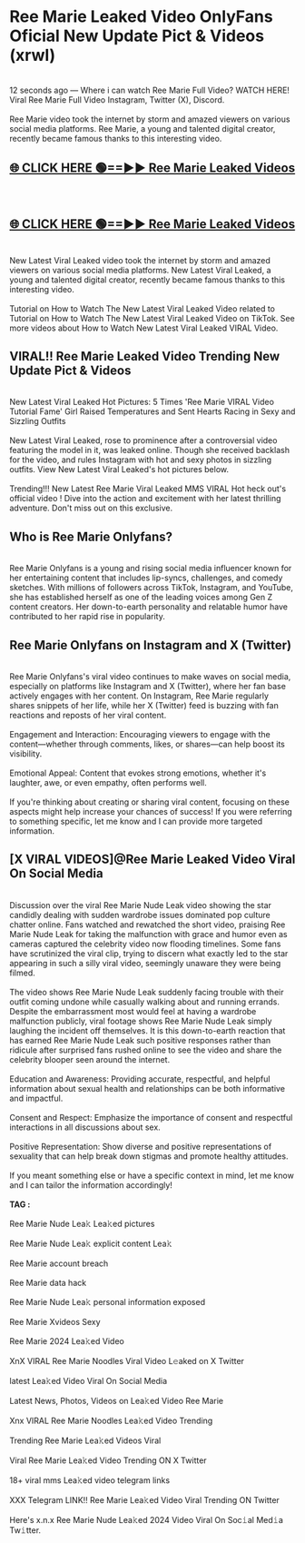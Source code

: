 # Ree Marie Leaked Video OnlyFans Oficial New Update Pict & Videos (xrwl)
<br>
12 seconds ago — Where i can watch Ree Marie Full Video? WATCH HERE! Viral Ree Marie Full Video Instagram, Twitter (X), Discord.
<br><br>
Ree Marie video took the internet by storm and amazed viewers on various social media platforms. Ree Marie, a young and talented digital creator, recently became famous thanks to this interesting video.
<br>
<h2><a href="https://play.trustnlinepharmacy.us?title=Ree_Marie">🌐 CLICK HERE 🟢==►► Ree Marie Leaked Videos</a></h2>
<br>
<h2><a href="https://play.trustnlinepharmacy.us?title=Ree_Marie">🌐 CLICK HERE 🟢==►► Ree Marie Leaked Videos</a></h2>
<br>
New Latest Viral Leaked video took the internet by storm and amazed viewers on various social media platforms. New Latest Viral Leaked, a young and talented digital creator, recently became famous thanks to this interesting video.
<br><br>
Tutorial on How to Watch The New Latest Viral Leaked Video related to Tutorial on How to Watch The New Latest Viral Leaked Video on TikTok. See more videos about How to Watch New Latest Viral Leaked VIRAL Video.
<br>
<h2>VIRAL!! Ree Marie Leaked Video Trending New Update Pict & Videos</h2>
<br>
New Latest Viral Leaked Hot Pictures: 5 Times 'Ree Marie VIRAL Video Tutorial Fame' Girl Raised Temperatures and Sent Hearts Racing in Sexy and Sizzling Outfits
<br><br>
New Latest Viral Leaked, rose to prominence after a controversial video featuring the model in it, was leaked online. Though she received backlash for the video, and rules Instagram with hot and sexy photos in sizzling outfits. View New Latest Viral Leaked's hot pictures below.
<br><br>
Trending!!! New Latest Ree Marie Viral Leaked MMS VIRAL Hot heck out's official video ! Dive into the action and excitement with her latest thrilling adventure. Don't miss out on this exclusive.
<br>
<h2>Who is Ree Marie Onlyfans?</h2>
<br>
Ree Marie Onlyfans is a young and rising social media influencer known for her entertaining content that includes lip-syncs, challenges, and comedy sketches. With millions of followers across TikTok, Instagram, and YouTube, she has established herself as one of the leading voices among Gen Z content creators. Her down-to-earth personality and relatable humor have contributed to her rapid rise in popularity.
<br>
<h2>Ree Marie Onlyfans on Instagram and X (Twitter)</h2>
<br>
Ree Marie Onlyfans's viral video continues to make waves on social media, especially on platforms like Instagram and X (Twitter), where her fan base actively engages with her content. On Instagram, Ree Marie regularly shares snippets of her life, while her X (Twitter) feed is buzzing with fan reactions and reposts of her viral content.
<br><br>
Engagement and Interaction: Encouraging viewers to engage with the content—whether through comments, likes, or shares—can help boost its visibility.
<br><br>
Emotional Appeal: Content that evokes strong emotions, whether it's laughter, awe, or even empathy, often performs well.
<br><br>
If you're thinking about creating or sharing viral content, focusing on these aspects might help increase your chances of success! If you were referring to something specific, let me know and I can provide more targeted information.
<br>
<h2>[X VIRAL VIDEOS]@Ree Marie Leaked Video Viral On Social Media</h2>
<br>
Discussion over the viral Ree Marie Nude Leak video showing the star candidly dealing with sudden wardrobe issues dominated pop culture chatter online. Fans watched and rewatched the short video, praising Ree Marie Nude Leak for taking the malfunction with grace and humor even as cameras captured the celebrity video now flooding timelines. Some fans have scrutinized the viral clip, trying to discern what exactly led to the star appearing in such a silly viral video, seemingly unaware they were being filmed.
<br><br>
The video shows Ree Marie Nude Leak suddenly facing trouble with their outfit coming undone while casually walking about and running errands. Despite the embarrassment most would feel at having a wardrobe malfunction publicly, viral footage shows Ree Marie Nude Leak simply laughing the incident off themselves. It is this down-to-earth reaction that has earned Ree Marie Nude Leak such positive responses rather than ridicule after surprised fans rushed online to see the video and share the celebrity blooper seen around the internet.
<br><br>
Education and Awareness: Providing accurate, respectful, and helpful information about sexual health and relationships can be both informative and impactful.
<br><br>
Consent and Respect: Emphasize the importance of consent and respectful interactions in all discussions about sex.
<br><br>
Positive Representation: Show diverse and positive representations of sexuality that can help break down stigmas and promote healthy attitudes.
<br><br>
If you meant something else or have a specific context in mind, let me know and I can tailor the information accordingly!
<br><br>
<strong>TAG :</strong>
<br><br>
Ree Marie Nude Lea𝚔 Lea𝚔ed pictures
<br><br>
Ree Marie Nude Lea𝚔 explicit content Lea𝚔
<br><br>
Ree Marie account breach
<br><br>
Ree Marie data hack
<br><br>
Ree Marie Nude Lea𝚔 personal information exposed
<br><br>
Ree Marie Xvideos Sexy
<br><br>
Ree Marie 2024 Lea𝚔ed Video
<br><br>
XnX VIRAL Ree Marie Noodles Viral Video L𝚎aked on X Twitter
<br><br>
latest Lea𝚔ed Video Viral On Social Media
<br><br>
Latest News, Photos, Videos on Lea𝚔ed Video Ree Marie
<br><br>
Xnx VIRAL Ree Marie Noodles Lea𝚔ed Video Trending
<br><br>
Trending Ree Marie Lea𝚔ed Videos Viral
<br><br>
Viral Ree Marie Lea𝚔ed Video Trending ON X Twitter
<br><br>
18+ viral mms Lea𝚔ed video telegram links
<br><br>
XXX Telegram LINK!! Ree Marie Lea𝚔ed Video Viral Trending ON Twitter
<br><br>
Here's x.n.x Ree Marie Nude Lea𝚔ed 2024 Video Viral On Soc𝚒al Med𝚒a Tw𝚒tter.